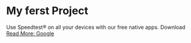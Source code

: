 # My ferst Project
Use Speedtest® on all your devices with our free native apps. Download
[Read More: Google](https://www.google.com/)